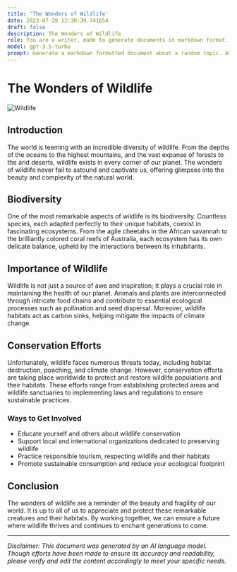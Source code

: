 ```yaml
---
title: 'The Wonders of Wildlife'
date: 2023-07-28 12:30:39.741654
draft: false
description: The Wonders of Wildlife
role: You are a writer, made to generate documents in markdown format. It is very important that all of the documents you generate are in valid markdown format.
model: gpt-3.5-turbo
prompt: Generate a markdown formatted document about a random topic. At the bottom, include a disclaimer explaining that the document was generated by you. The first line of the document should be the title. Make sure that the entire document is in proper markdown format, using a mix of various tags to make the document visually appealing.
---
```


# The Wonders of Wildlife

![Wildlife](https://images.unsplash.com/photo-1546422405-63b090b5a016)

## Introduction

The world is teeming with an incredible diversity of wildlife. From the depths of the oceans to the highest mountains, and the vast expanse of forests to the arid deserts, wildlife exists in every corner of our planet. The wonders of wildlife never fail to astound and captivate us, offering glimpses into the beauty and complexity of the natural world.

## Biodiversity

One of the most remarkable aspects of wildlife is its biodiversity. Countless species, each adapted perfectly to their unique habitats, coexist in fascinating ecosystems. From the agile cheetahs in the African savannah to the brilliantly colored coral reefs of Australia, each ecosystem has its own delicate balance, upheld by the interactions between its inhabitants.

## Importance of Wildlife

Wildlife is not just a source of awe and inspiration; it plays a crucial role in maintaining the health of our planet. Animals and plants are interconnected through intricate food chains and contribute to essential ecological processes such as pollination and seed dispersal. Moreover, wildlife habitats act as carbon sinks, helping mitigate the impacts of climate change.

## Conservation Efforts

Unfortunately, wildlife faces numerous threats today, including habitat destruction, poaching, and climate change. However, conservation efforts are taking place worldwide to protect and restore wildlife populations and their habitats. These efforts range from establishing protected areas and wildlife sanctuaries to implementing laws and regulations to ensure sustainable practices.

### Ways to Get Involved

- Educate yourself and others about wildlife conservation
- Support local and international organizations dedicated to preserving wildlife
- Practice responsible tourism, respecting wildlife and their habitats
- Promote sustainable consumption and reduce your ecological footprint

## Conclusion

The wonders of wildlife are a reminder of the beauty and fragility of our world. It is up to all of us to appreciate and protect these remarkable creatures and their habitats. By working together, we can ensure a future where wildlife thrives and continues to enchant generations to come.

---

*Disclaimer: This document was generated by an AI language model. Though efforts have been made to ensure its accuracy and readability, please verify and edit the content accordingly to meet your specific needs.*